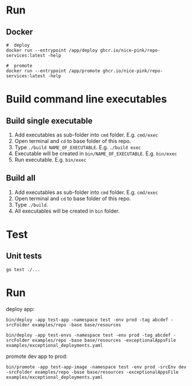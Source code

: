 # Run

## Docker

```
#  deploy
docker run --entrypoint /app/deploy ghcr.io/nice-pink/repo-services:latest -help

#  promote
docker run --entrypoint /app/promote ghcr.io/nice-pink/repo-services:latest -help
```

# Build command line executables

## Build single executable

1. Add executables as sub-folder into `cmd` folder. E.g. `cmd/exec`
2. Open terminal and `cd` to base folder of this repo.
3. Type `./build NAME_OF_EXECUTABLE`. E.g. `./build exec`
4. Executable will be created in `bin/NAME_OF_EXECUTABLE`. E.g. `bin/exec`
5. Run executable. E.g. `bin/exec`

## Build all

1. Add executables as sub-folder into `cmd` folder. E.g. `cmd/exec`
2. Open terminal and `cd` to base folder of this repo.
3. Type `./build`.
4. All executables will be created in `bin` folder.

# Test

## Unit tests

```
go test ./...
```

# Run

deploy app:

```
bin/deploy -app test-app -namespace test -env prod -tag abcdef -srcFolder examples/repo -base base/resources

bin/deploy -app test-envs -namespace test -env prod -tag abcdef -srcFolder examples/repo -base base/resources -exceptionalAppsFile examples/exceptional_deployments.yaml
```

promote dev app to prod:

```
bin/promote -app test-app-image -namespace test -env prod -srcEnv dev -srcFolder examples/repo -base base/resources -exceptionalAppsFile examples/exceptional_deployments.yaml
```


